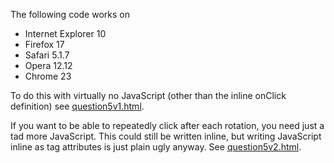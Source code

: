 The following code works on
* Internet Explorer 10
* Firefox 17
* Safari 5.1.7
* Opera 12.12
* Chrome 23

To do this with virtually no JavaScript (other than the inline onClick definition) see [question5v1.html](./question5v1.html).

If you want to be able to repeatedly click after each rotation, you need just a tad more JavaScript.  This could still be written inline, but writing JavaScript inline as tag attributes is just plain ugly anyway.  See [question5v2.html](./question5v2.html).
